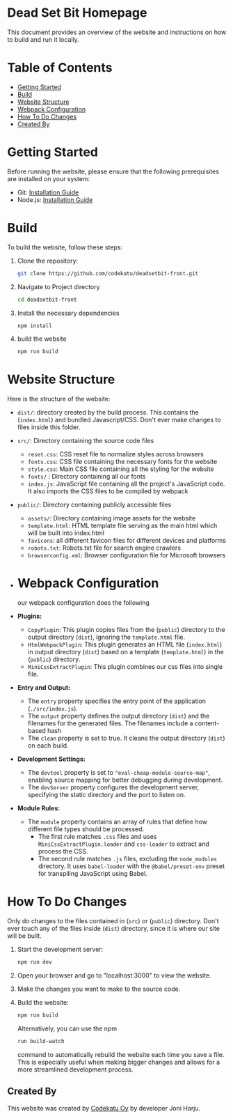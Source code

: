 # Dead Set Bit Homepage

This document provides an overview of the website and instructions on how to build and run it locally.

# Table of Contents

- [Getting Started](#getting-started)
- [Build](#build)
- [Website Structure](#website-structure)
- [Webpack Configuration](#webpack-configuration)
- [ How To Do Changes](#how-to-do-changes)
- [Created By](#created-by)

# Getting Started

Before running the website, please ensure that the following prerequisites are installed on your system:

- Git: [Installation Guide](https://git-scm.com/downloads)
- Node.js: [Installation Guide](https://nodejs.dev/en/learn/how-to-install-nodejs//)

# Build

To build the website, follow these steps:

1. Clone the repository:

   ```bash
   git clone https://github.com/codekatu/deadsetbit-front.git
   ```

2. Navigate to Project directory
   ```bash
   cd deadsetbit-front
   ```
3. Install the necessary dependencies
   ```bash
   npm install
   ```
4. build the website

   ```bash
   npm run build
   ```

# Website Structure

Here is the structure of the website:

- `dist/`: directory created by the build process. This contains the (`index.html`) and bundled Javascript/CSS. Don't ever make changes to files inside this folder.

- `src/`: Directory containing the source code files

  - `reset.css`: CSS reset file to normalize styles across browsers
  - `fonts.css`: CSS file containing the necessary fonts for the website
  - `style.css`: Main CSS file containing all the styling for the website
  - `fonts/` : Directory containing all our fonts
  - `index.js`: JavaScript file containing all the project's JavaScript code. It also imports the CSS files to be compiled by webpack

- `public/`: Directory containing publicly accessible files

  - `assets/`: Directory containing image assets for the website
  - `template.html`: HTML template file serving as the main html which will be built into index.html
  - `favicons`: all different favicon files for different devices and platforms
  - `robots.txt`: Robots.txt file for search engine crawlers
  - `browserconfig.xml`: Browser configuration file for Microsoft browsers

- # Webpack Configuration

  our webpack configuration does the following

- **Plugins:**

  - `CopyPlugin`: This plugin copies files from the (`public`) directory to the output directory (`dist`), ignoring the `template.html` file.
  - `HtmlWebpackPlugin`: This plugin generates an HTML file (`index.html`) in output directory (`dist`) based on a template (`template.html`) in the (`public`) directory.
  - `MiniCssExtractPlugin`: This plugin combines our css files into single file.

- **Entry and Output:**

  - The `entry` property specifies the entry point of the application (`./src/index.js`).
  - The `output` property defines the output directory (`dist`) and the filenames for the generated files. The filenames include a content-based hash
  - The `clean` property is set to true. It cleans the output directory (`dist`) on each build.

- **Development Settings:**

  - The `devtool` property is set to `"eval-cheap-module-source-map"`, enabling source mapping for better debugging during development.
  - The `devServer` property configures the development server, specifying the static directory and the port to listen on.

- **Module Rules:**
  - The `module` property contains an array of rules that define how different file types should be processed.
    - The first rule matches `.css` files and uses `MiniCssExtractPlugin.loader` and `css-loader` to extract and process the CSS.
    - The second rule matches `.js` files, excluding the `node_modules` directory. It uses `babel-loader` with the `@babel/preset-env` preset for transpiling JavaScript using Babel.

# How To Do Changes

Only do changes to the files contained in (`src`) or (`public`) directory. Don't ever touch any of the files inside (`dist`) directory, since it is where our site will be built.

1. Start the development server:
   ```bash
   npm run dev
   ```
2. Open your browser and go to "localhost:3000" to view the website.

3. Make the changes you want to make to the source code.

4. Build the website:

   ```bash
   npm run build
   ```

   Alternatively, you can use the npm

   ```bash
   run build-watch
   ```

   command to automatically rebuild the website each time you save a file. This is especially useful when making bigger changes and allows for a more streamlined development process.

## Created By

This website was created by [Codekatu Oy](https://codekatu.com) by developer Joni Harju.
